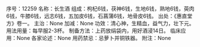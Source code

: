 序号：12259
名称：长生酒
组成：枸杞6钱，茯神6钱，生地6钱，熟地6钱，萸肉6钱，牛膝6钱，远志6钱，五加皮6钱，石菖蒲6钱，地骨皮6钱。
出处：《惠直堂方》卷一。
主治：None
加减：None
功效：清心神，生精血，益气力，壮下元。
用法用量：每早服2-3杯。
制备方法：上药放绢袋内，用好酒浸14日。
临床应用：None
各家论述：None
用药禁忌：忌萝卜并铜铁器。
附注：None
